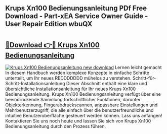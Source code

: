 ## Krups Xn100 Bedienungsanleitung PDf Free Download - Part-xEA Service Owner Guide - User Repair Edition wbuQX

# <h2><a href="http://df5m61h.blite.top/?on=Krups+Xn100+Bedienungsanleitung">🔗Download 👉🔴 Krups Xn100 Bedienungsanleitung</a></h2>

[![Krups Xn100 Bedienungsanleitung new download](https://i.imgur.com/lujVjoI.png)](http://df5m61h.blite.top/?on=Krups+Xn100+Bedienungsanleitung)
Lernen leicht gemacht In diesem Handbuch werden komplexe Konzepte in einfache Schritte unterteilt, um Ihr neues REDDDDDDD mühelos zu verstehen. Schritt-für-Schritt-Installationsanleitung Dieser Abschnitt enthält eine klare und übersichtliche Installationsanleitung für Ihr neues Krups Xn100 Bedienungsanleitung. Krups Xn100 Bedienungsanleitung verfügt über eine beeindruckende Sammlung fortschrittlicher Funktionen, darunter Objekterkennung, Fingerabdruckscannen, anpassbare Einstellungen und Mehrbenutzerzugriff, die alle einfach über die benutzerfreundliche und intuitive Benutzeroberfläche gesteuert werden können. Lass uns anfangen! Kontaktieren Sie uns noch heute und lassen Sie sich von Krups Xn100 Bedienungsanleitung durch den Prozess führen.

